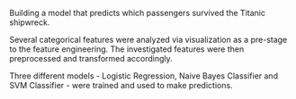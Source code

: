 Building a model that predicts which passengers survived the Titanic shipwreck.

Several categorical features were analyzed via visualization as a pre-stage to the feature engineering. 
The investigated features were then preprocessed and transformed accordingly. 

Three different models - Logistic Regression, Naive Bayes Classifier and SVM Classifier - were trained and used to make predictions.

